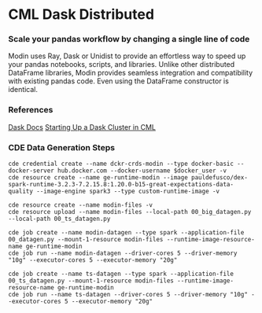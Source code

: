 # CML Dask Distributed

### Scale your pandas workflow by changing a single line of code

Modin uses Ray, Dask or Unidist to provide an effortless way to speed up your pandas notebooks, scripts, and libraries. Unlike other distributed DataFrame libraries, Modin provides seamless integration and compatibility with existing pandas code. Even using the DataFrame constructor is identical.

### References

[Dask Docs](https://modin.readthedocs.io/en/latest/index.html)
[Starting Up a Dask Cluster in CML]()

### CDE Data Generation Steps

```
cde credential create --name dckr-crds-modin --type docker-basic --docker-server hub.docker.com --docker-username $docker_user -v
cde resource create --name ge-runtime-modin --image pauldefusco/dex-spark-runtime-3.2.3-7.2.15.8:1.20.0-b15-great-expectations-data-quality --image-engine spark3 --type custom-runtime-image -v

cde resource create --name modin-files -v
cde resource upload --name modin-files --local-path 00_big_datagen.py --local-path 00_ts_datagen.py

cde job create --name modin-datagen --type spark --application-file 00_datagen.py --mount-1-resource modin-files --runtime-image-resource-name ge-runtime-modin
cde job run --name modin-datagen --driver-cores 5 --driver-memory "10g" --executor-cores 5 --executor-memory "20g"

cde job create --name ts-datagen --type spark --application-file 00_ts_datagen.py --mount-1-resource modin-files --runtime-image-resource-name ge-runtime-modin
cde job run --name ts-datagen --driver-cores 5 --driver-memory "10g" --executor-cores 5 --executor-memory "20g"

```
